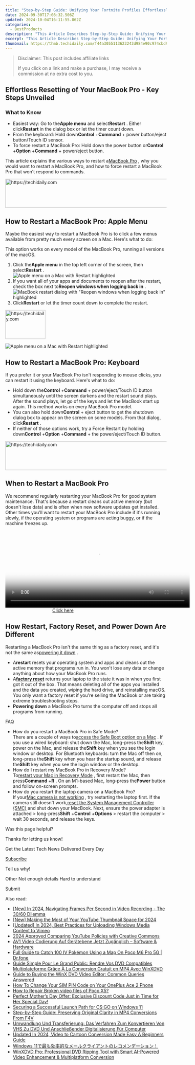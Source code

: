 ```yaml
---
title: "Step-by-Step Guide: Unifying Your Fortnite Profiles Effortlessly"
date: 2024-09-30T17:08:32.506Z
updated: 2024-10-04T16:11:55.862Z
categories:
  - BestProducts
description: "This Article Describes Step-by-Step Guide: Unifying Your Fortnite Profiles Effortlessly"
excerpt: "This Article Describes Step-by-Step Guide: Unifying Your Fortnite Profiles Effortlessly"
thumbnail: https://thmb.techidaily.com/f44a3055113623243d984e90c974cbd9f7a4751106e76ccc80ae32530955e3a8.jpg
---
```


>  Disclaimer: This post includes affiliate links
>
>  If you click on a link and make a purchase, I may receive a commission at no extra cost to you.
>

## Effortless Resetting of Your MacBook Pro - Key Steps Unveiled
### What to Know

* Easiest way: Go to the**Apple menu** and select**Restart** . Either click**Restart** in the dialog box or let the timer count down.
* From the keyboard: Hold down**Control** +**Command** \+ power button/eject button/Touch ID sensor.
* To force restart a MacBook Pro: Hold down the power button or**Control** +**Option** +**Command** \+ power/eject button.

 This article explains the various ways to restart a[MacBook Pro](https://www.lifewire.com/macbook-pro-5096054) , why you would want to restart a MacBook Pro, and how to force restart a MacBook Pro that won't respond to commands.

<!-- affiliate ads begin -->
<a href="https://appsumo.8odi.net/c/5597632/2151893/7443" target="_top" id="2151893">
  <img src="//a.impactradius-go.com/display-ad/7443-2151893" border="0" alt="https://techidaily.com" width="728" height="90"/>
</a>
<img height="0" width="0" src="https://appsumo.8odi.net/i/5597632/2151893/7443" style="position:absolute;visibility:hidden;" border="0" />
<!-- affiliate ads end -->

## How to Restart a MacBook Pro: Apple Menu

 Maybe the easiest way to restart a MacBook Pro is to click a few menus available from pretty much every screen on a Mac. Here's what to do:

 This option works on every model of the MacBook Pro, running all versions of the macOS.

1. Click the**Apple menu** in the top left corner of the screen, then select**Restart** .  
![Apple menu on a Mac with Restart highlighted](https://www.lifewire.com/thmb/IC1Fr_hcylbS_blY9F6iKS_BK_4=/1500x0/filters:no_upscale():max_bytes(150000):strip_icc():format(webp)/Applemenurestartannotated-26785312fb944e53a495e706c4875056.jpg)
2. If you want all of your apps and documents to reopen after the restart, check the box next to**Reopen windows when logging back in** .  
![MacBook restart dialog with "Reopen windows when logging back in" highlighted](https://www.lifewire.com/thmb/AhdKBiOoav8cn2sKCudXXe3m_-w=/1500x0/filters:no_upscale():max_bytes(150000):strip_icc():format(webp)/ReopenWindowsannotated-beef51a6094440baa7193da734ef8c61.jpg)
3. Click**Restart** or let the timer count down to complete the restart.  

<!-- affiliate ads begin -->
<a href="https://aligracehair.sjv.io/c/5597632/2135351/19272" target="_top" id="2135351">
  <img src="//a.impactradius-go.com/display-ad/19272-2135351" border="0" alt="https://techidaily.com" width="125" height="90"/>
</a>
<img height="0" width="0" src="https://aligracehair.sjv.io/i/5597632/2135351/19272" style="position:absolute;visibility:hidden;" border="0" />
<!-- affiliate ads end -->

![Apple menu on a Mac with Restart highlighted](https://www.lifewire.com/thmb/IC1Fr_hcylbS_blY9F6iKS_BK_4=/1500x0/filters:no_upscale():max_bytes(150000):strip_icc():format(webp)/Applemenurestartannotated-26785312fb944e53a495e706c4875056.jpg)

## How to Restart a MacBook Pro: Keyboard

 If you prefer it or your MacBook Pro isn't responding to mouse clicks, you can restart it using the keyboard. Here's what to do:

* Hold down the**Control** +**Command** \+ power/eject/Touch ID button simultaneously until the screen darkens and the restart sound plays. After the sound plays, let go of the keys and let the MacBook start up again. This method works on every MacBook Pro model.
* You can also hold down**Control** \+ eject button to get the shutdown dialog box to appear on the screen on some models. From that dialog, click**Restart** .
* If neither of those options work, try a Force Restart by holding down**Control** +**Option** +**Command** \+ the power/eject/Touch ID button.

<!-- affiliate ads begin -->
<a href="https://appsumo.8odi.net/c/5597632/2043638/7443" target="_top" id="2043638">
  <img src="//a.impactradius-go.com/display-ad/7443-2043638" border="0" alt="https://techidaily.com" width="728" height="90"/>
</a>
<img height="0" width="0" src="https://appsumo.8odi.net/i/5597632/2043638/7443" style="position:absolute;visibility:hidden;" border="0" />
<!-- affiliate ads end -->

## When to Restart a MacBook Pro

 We recommend regularly restarting your MacBook Pro for good system maintenance. That's because a restart cleans out active memory (but doesn't lose data) and is often when new software updates get installed. Other times you'll want to restart your MacBook Pro include if it's running slowly, if the operating system or programs are acting buggy, or if the machine freezes up.

<!-- affiliate ads begin -->
<span id="1982485">
					<video width="576" height="240" style="cursor:pointer"
           poster="//a.impactradius-go.com/display-clicktoplayimage/1982485.png"
           onclick="if(!this.playClicked){this.play();this.setAttribute('controls',true);this.playClicked=true;}">
	   <source src="//a.impactradius-go.com/display-ad/22993-1982485">
	   <img src="//a.impactradius-go.com/display-clicktoplayimage/1982485.png" style="border: none; height: 100%; width: 100%; object-fit: contain">
	</video>
	<div style="width:360px;text-align:center"><a href="javascript:window.open(decodeURIComponent('https%3A%2F%2Fhomestyler.sjv.io%2Fc%2F5597632%2F1982485%2F22993'), '_blank');void(0);">Click here</a></div>
</span>
<img height="0" width="0" src="https://imp.pxf.io/i/5597632/1982485/22993" style="position:absolute;visibility:hidden;" border="0" />
<!-- affiliate ads end -->

## How Restart, Factory Reset, and Power Down Are Different

 Restarting a MacBook Pro isn't the same thing as a factory reset, and it's not the same as[powering it down](https://www.lifewire.com/turn-off-macbook-pro-5120515) .

* A**restart** resets your operating system and apps and cleans out the active memory that programs run in. You won't lose any data or change anything about how your MacBook Pro runs.
* A[**factory reset**](https://www.lifewire.com/reset-macbook-macbook-pro-4176259) returns your laptop to the state it was in when you first got it out of the box. That means deleting all of the apps you installed and the data you created, wiping the hard drive, and reinstalling macOS. You only want a factory reset if you're selling the MacBook or are taking extreme troubleshooting steps.
* **Powering down** a MacBook Pro turns the computer off and stops all programs from running.

 FAQ

* How do you restart a MacBook Pro in Safe Mode?  
 There are a couple of ways to[access the Safe Boot option on a Mac](https://www.lifewire.com/how-to-use-mac-safe-boot-option-2260843) . If you use a wired keyboard: shut down the Mac, long-press the**Shift** key, power on the Mac, and release the**Shift** key when you see the login window or desktop. For Bluetooth keyboards: turn the Mac off then on, long-press the**Shift** key when you hear the startup sound, and release the**Shift** key when you see the login window or the desktop.
* How do I restart my MacBook Pro in Recovery Mode?  
 To[restart your Mac in Recovery Mode](https://www.lifewire.com/restart-a-mac-into-recovery-mode-5184142) , first restart the Mac, then press**Command** +**R** . On an M1-based Mac, long-press the**Power** button and follow on-screen prompts.
* How do you restart the laptop camera on a MacBook Pro?  
 If your[Mac camera is not working](https://www.lifewire.com/how-to-fix-mac-camera-not-working-4175392) , try restarting the laptop first. If the camera still doesn't work,[reset the System Management Controller (SMC)](https://www.lifewire.com/reset-smc-system-management-controller-on-mac-2260840) and shut down your MacBook. Next, ensure the power adapter is attached > long-press**Shift** +**Control** +**Options** \> restart the computer > wait 30 seconds, and release the keys.

Was this page helpful?

Thanks for letting us know!

 Get the Latest Tech News Delivered Every Day

[Subscribe](https://www.lifewire.com/#)

Tell us why!

 Other  Not enough details  Hard to understand

 Submit

<ins class="adsbygoogle"
     style="display:block"
     data-ad-format="autorelaxed"
     data-ad-client="ca-pub-7571918770474297"
     data-ad-slot="1223367746"></ins>

<ins class="adsbygoogle"
     style="display:block"
     data-ad-client="ca-pub-7571918770474297"
     data-ad-slot="8358498916"
     data-ad-format="auto"
     data-full-width-responsive="true"></ins>

<span class="atpl-alsoreadstyle">Also read:</span>
<div><ul>
<li><a href="https://desktop-recording.techidaily.com/new-in-2024-navigating-frames-per-second-in-video-recording-the-3060-dilemma/"><u>[New] In 2024, Navigating Frames Per Second in Video Recording - The 30/60 Dilemma</u></a></li>
<li><a href="https://youtube-webster.techidaily.com/aking-the-most-of-your-youtube-thumbnail-space-for-2024/"><u>[New] Making the Most of Your YouTube Thumbnail Space for 2024</u></a></li>
<li><a href="https://vimeo-videos.techidaily.com/updated-in-2024-best-practices-for-uploading-windows-media-content-to-vimeo/"><u>[Updated] In 2024, Best Practices for Uploading Windows Media Content to Vimeo</u></a></li>
<li><a href="https://youtube-blog.techidaily.com/approved-comparing-youtube-policies-with-creative-commons/"><u>2024 Approved Comparing YouTube Policies with Creative Commons</u></a></li>
<li><a href="https://techtrends.techidaily.com/av1-video-codierung-auf-geratebene-jetzt-zuganglich-software-and-hardware/"><u>AV1 Video Codierung Auf Gerätebene Jetzt Zugänglich – Software & Hardware</u></a></li>
<li><a href="https://pokemon-go-android.techidaily.com/full-guide-to-catch-100-iv-pokemon-using-a-map-on-poco-m6-pro-5g-drfone-by-drfone-virtual-android/"><u>Full Guide to Catch 100 IV Pokémon Using a Map On Poco M6 Pro 5G | Dr.fone</u></a></li>
<li><a href="https://techtrends.techidaily.com/guide-simple-pour-le-grand-public-rendre-vos-dvd-compatibles-multiplateforme-grace-a-la-conversion-gratuit-en-mp4-avec-winxdvd/"><u>Guide Simple Pour Le Grand Public: Rendre Vos DVD Compatibles Multiplateforme Grâce À La Conversion Gratuit en MP4 Avec WinXDVD</u></a></li>
<li><a href="https://techtrends.techidaily.com/guide-to-buying-the-winx-dvd-video-editor-common-queries-answered/"><u>Guide to Buying the WinX DVD Video Editor: Common Queries Answered</u></a></li>
<li><a href="https://sim-unlock.techidaily.com/how-to-change-your-sim-pin-code-on-your-oneplus-ace-2-phone-by-drfone-android/"><u>How To Change Your SIM PIN Code on Your OnePlus Ace 2 Phone</u></a></li>
<li><a href="https://blog-min.techidaily.com/how-to-repair-broken-video-files-of-poco-x5-by-stellar-video-repair-mobile-video-repair/"><u>How to Repair Broken video files of Poco X5?</u></a></li>
<li><a href="https://techtrends.techidaily.com/perfect-mothers-day-offer-exclusive-discount-code-just-in-time-for-her-special-day/"><u>Perfect Mother’s Day Offer: Exclusive Discount Code Just in Time for Her Special Day!</u></a></li>
<li><a href="https://win11-tips.techidaily.com/securing-a-successful-launch-path-for-csgo-on-windows-11/"><u>Securing a Successful Launch Path for CS:GO on Windows 11</u></a></li>
<li><a href="https://techtrends.techidaily.com/step-by-step-guide-preserving-original-clarity-in-mp4-conversions-from-f4v/"><u>Step-by-Step Guide: Preserving Original Clarity in MP4 Conversions From F4V</u></a></li>
<li><a href="https://techtrends.techidaily.com/umwandlung-und-transferierung-das-verfahren-zum-konvertieren-von-vhs-zu-dvd-und-anschliessender-digitalisierung-fur-computer/"><u>Umwandlung Und Transferierung: Das Verfahren Zum Konvertieren Von VHS Zu DVD Und Anschließender Digitalisierung Für Computer</u></a></li>
<li><a href="https://smart-video-creator.techidaily.com/updated-in-2024-video-to-cartoon-conversion-made-easy-a-beginners-guide/"><u>Updated In 2024, Video to Cartoon Conversion Made Easy A Beginners Guide</u></a></li>
<li><a href="https://techtrends.techidaily.com/1725285814781-windows-11/"><u>Windows 11で最も効率的なメールクライアントのレコメンデーション！</u></a></li>
<li><a href="https://techtrends.techidaily.com/winxdvd-pro-professional-dvd-ripping-tool-with-smart-ai-powered-video-enhancement-and-multiplatform-conversion/"><u>WinXDVD Pro: Professional DVD Ripping Tool with Smart AI-Powered Video Enhancement & Multiplatform Conversion</u></a></li>
</ul></div>

